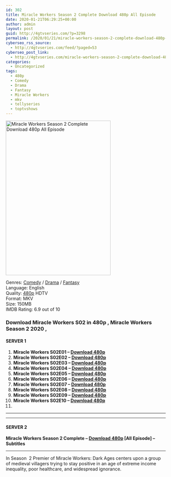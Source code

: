 ```yaml
---
id: 302
title: Miracle Workers Season 2 Complete Download 480p All Episode
date: 2020-01-21T06:29:25+00:00
author: admin
layout: post
guid: http://4gtvseries.com/?p=3298
permalink: /2020/01/21/miracle-workers-season-2-complete-download-480p-all-episode/
cyberseo_rss_source:
  - http://4gtvseries.com/feed/?paged=53
cyberseo_post_link:
  - http://4gtvseries.com/miracle-workers-season-2-complete-download-480p-all-episode/
categories:
  - Uncategorized
tags:
  - 480p
  - Comedy
  - Drama
  - Fantasy
  - Miracle Workers
  - mkv
  - tellyseries
  - toptvshows
---
```

<img loading="lazy" class="aligncenter" src="https://2.bp.blogspot.com/-osy9OwaBd40/XiaZkKcBzuI/AAAAAAAAAQU/EoemrzUuw0cB5l2FFC-mCdRu-L0h9-DzwCK4BGAYYCw/s1600/Miracle%2BWorkers%2BSeason%2B2.jpg" alt="Miracle Workers Season 2 Complete Download 480p All Episode" width="330" height="488" />

Genres: <a href="http://4gtvseries.com/tag/comedy/" data-wpel-link="internal">Comedy</a> /&nbsp;<a href="http://4gtvseries.com/tag/drama/" data-wpel-link="internal">Drama</a> / <a href="http://4gtvseries.com/tag/fantasy/" data-wpel-link="internal">Fantasy</a>  
Language: English  
Quality:&nbsp;<a href="http://4gtvseries.com/tag/480p/" data-wpel-link="internal">480p</a>&nbsp;HDTV  
Format: MKV  
Size: 150MB  
IMDB Rating: 6.9 out of 10

### **Download Miracle Workers S02 in 480p , Miracle Workers Season 2 2020 ,&nbsp;**

#### <span><strong>SERVER 1</strong></span>

  1. **Miracle Workers S02E01 – <a href="http://slink.dl480p.xyz/Kc8IwA" data-wpel-link="external" target="_blank" rel="nofollow external noopener noreferrer" class="wpel-icon-left"><i class="wpel-icon fa fa-download" aria-hidden="true"></i>Download 480p</a>**
  2. **Miracle Workers S02E02 – <a href="http://slink.dl480p.xyz/TgL8" data-wpel-link="external" target="_blank" rel="nofollow external noopener noreferrer" class="wpel-icon-left"><i class="wpel-icon fa fa-download" aria-hidden="true"></i>Download 480p</a>**
  3. **Miracle Workers S02E03 – <a href="http://slink.dl480p.xyz/i1yzI6" data-wpel-link="external" target="_blank" rel="nofollow external noopener noreferrer" class="wpel-icon-left"><i class="wpel-icon fa fa-download" aria-hidden="true"></i>Download 480p</a>**
  4. **Miracle Workers S02E04 – <a href="http://slink.dl480p.xyz/rxeX30" data-wpel-link="external" target="_blank" rel="nofollow external noopener noreferrer" class="wpel-icon-left"><i class="wpel-icon fa fa-download" aria-hidden="true"></i>Download 480p</a>**
  5. **Miracle Workers S02E05 – <a href="http://slink.dl480p.xyz/YEtxPC" data-wpel-link="external" target="_blank" rel="nofollow external noopener noreferrer" class="wpel-icon-left"><i class="wpel-icon fa fa-download" aria-hidden="true"></i>Download 480p</a>**
  6. **Miracle Workers S02E06 – <a href="http://slink.dl480p.xyz/CVTbYv" data-wpel-link="external" target="_blank" rel="nofollow external noopener noreferrer" class="wpel-icon-left"><i class="wpel-icon fa fa-download" aria-hidden="true"></i>Download 480p</a>**
  7. **Miracle Workers S02E07 – <a href="http://slink.dl480p.xyz/1ksUEeJr" data-wpel-link="external" target="_blank" rel="nofollow external noopener noreferrer" class="wpel-icon-left"><i class="wpel-icon fa fa-download" aria-hidden="true"></i>Download 480p</a>**
  8. **Miracle Workers S02E08 – <a href="http://slink.dl480p.xyz/Qm0Dzjtl" data-wpel-link="external" target="_blank" rel="nofollow external noopener noreferrer" class="wpel-icon-left"><i class="wpel-icon fa fa-download" aria-hidden="true"></i>Download 480p</a>**
  9. **Miracle Workers S02E09 – <a href="http://slink.dl480p.xyz/shot" data-wpel-link="external" target="_blank" rel="nofollow external noopener noreferrer" class="wpel-icon-left"><i class="wpel-icon fa fa-download" aria-hidden="true"></i>Download 480p</a>**
 10. **Miracle Workers S02E10 – <a href="http://slink.dl480p.xyz/Lc0apN" data-wpel-link="external" target="_blank" rel="nofollow external noopener noreferrer" class="wpel-icon-left"><i class="wpel-icon fa fa-download" aria-hidden="true"></i>Download 480p</a>**
 11. 

* * *

* * *

#### <span><strong>SERVER 2</strong></span>

**Miracle Workers Season 2 Complete – <a href="http://dl480p.xyz/3576/" data-wpel-link="external" target="_blank" rel="nofollow external noopener noreferrer" class="wpel-icon-left"><i class="wpel-icon fa fa-download" aria-hidden="true"></i>Download 480p</a> [All Episode] – Subtitles**

* * *

In Season&nbsp; 2 Premier of Miracle Workers: Dark Ages centers upon a group of medieval villagers trying to stay positive in an age of extreme income inequality, poor healthcare, and widespread ignorance.

<div align="center">
</div>